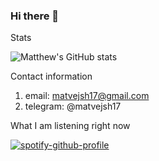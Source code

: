 ### Hi there 👋



Stats

![Matthew's GitHub stats](https://github-readme-stats.vercel.app/api?username=matvejsh17&theme=light&show_icons=true)
  
Contact information
  1. email: matvejsh17@gmail.com
  2. telegram: @matvejsh17


What I am listening right now

[![spotify-github-profile](https://spotify-github-profile.vercel.app/api/view?uid=klj1hve63u74ndq6e3jjhdypf&cover_image=true&theme=natemoo-re&show_offline=false&background_color=121212&interchange=false&bar_color=53b14f&bar_color_cover=true)](https://github.com/kittinan/spotify-github-profile)

<!--
**matvejsh17/matvejsh17** is a ✨ _special_ ✨ repository because its `README.md` (this file) appears on your GitHub profile.

Here are some ideas to get you started:

- 🔭 I’m currently working on ...
- 🌱 I’m currently learning ...
- 👯 I’m looking to collaborate on ...
- 🤔 I’m looking for help with ...
- 💬 Ask me about ...
- 📫 How to reach me: ...
- 😄 Pronouns: ...
- ⚡ Fun fact: ...
-->
